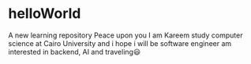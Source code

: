 # helloWorld
A new learning repository
Peace upon you
I am Kareem 
study computer science at Cairo University
and i hope i will be software engineer 
am interested in backend, AI and traveling😃
